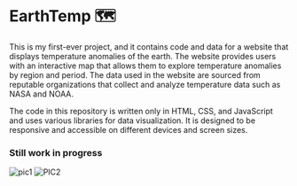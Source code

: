# **EarthTemp** 🗺️

This is my first-ever project, and it contains code and data for a website that displays temperature anomalies of the earth. The website provides users with an interactive map that allows them to explore temperature anomalies by region and period. The data used in the website are sourced from reputable organizations that collect and analyze temperature data such as NASA and NOAA.

The code in this repository is written only in HTML, CSS, and JavaScript and uses various libraries for data visualization. It is designed to be responsive and accessible on different devices and screen sizes.

### Still work in progress

![pic1](https://github.com/JeroldGomez/Temperature-Anomalies-Website-Project/assets/106787297/c7aef867-5963-4580-ac40-11bd2ca6307f)
![PIC2](https://github.com/JeroldGomez/Temperature-Anomalies-Website-Project/assets/106787297/2595a95d-55ef-484b-8535-81eb1223b5d5)
